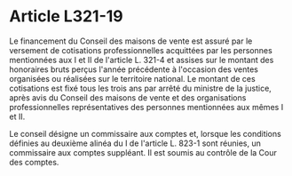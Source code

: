 # Article L321-19

Le financement du Conseil des maisons de vente est assuré par le versement de cotisations professionnelles acquittées par les personnes mentionnées aux I et II de l'article L. 321-4 et assises sur le montant des honoraires bruts perçus l'année précédente à l'occasion des ventes organisées ou réalisées sur le territoire national. Le montant de ces cotisations est fixé tous les trois ans par arrêté du ministre de la justice, après avis du Conseil des maisons de vente et des organisations professionnelles représentatives des personnes mentionnées aux mêmes I et II.

Le conseil désigne un commissaire aux comptes et, lorsque les conditions définies au deuxième alinéa du I de l'article L. 823-1 sont réunies, un commissaire aux comptes suppléant. Il est soumis au contrôle de la Cour des comptes.
